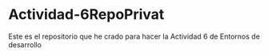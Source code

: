 # Actividad-6RepoPrivat
Este es el repositorio que he crado para hacer la Actividad 6 de Entornos de desarrollo
